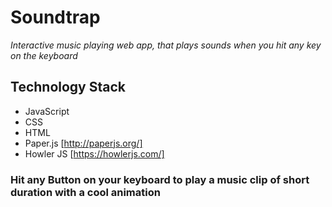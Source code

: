 # Soundtrap

_Interactive music playing web app, that plays sounds when you hit any key on the keyboard_

## Technology Stack

* JavaScript
* CSS
* HTML
* Paper.js [http://paperjs.org/]
* Howler JS [https://howlerjs.com/]

### Hit any Button on your keyboard to play a music clip of short duration with a cool animation
